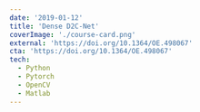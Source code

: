 ```yaml
---
date: '2019-01-12'
title: 'Dense D2C-Net'
coverImage: './course-card.png'
external: 'https://doi.org/10.1364/OE.498067'
cta: 'https://doi.org/10.1364/OE.498067'
tech:
  - Python
  - Pytorch
  - OpenCV
  - Matlab
---
```

